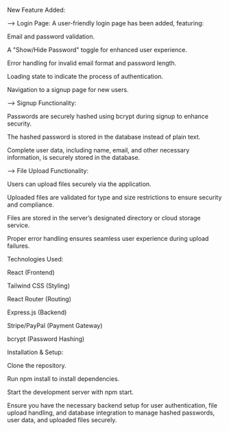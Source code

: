New Feature Added:

--> Login Page:
A user-friendly login page has been added, featuring:

Email and password validation.

A "Show/Hide Password" toggle for enhanced user experience.

Error handling for invalid email format and password length.

Loading state to indicate the process of authentication.

Navigation to a signup page for new users.

--> Signup Functionality:

Passwords are securely hashed using bcrypt during signup to enhance security.

The hashed password is stored in the database instead of plain text.

Complete user data, including name, email, and other necessary information, is securely stored in the database.

--> File Upload Functionality:

Users can upload files securely via the application.

Uploaded files are validated for type and size restrictions to ensure security and compliance.

Files are stored in the server’s designated directory or cloud storage service.

Proper error handling ensures seamless user experience during upload failures.

Technologies Used:

React (Frontend)

Tailwind CSS (Styling)

React Router (Routing)

Express.js (Backend)

Stripe/PayPal (Payment Gateway)

bcrypt (Password Hashing)

Installation & Setup:

Clone the repository.

Run npm install to install dependencies.

Start the development server with npm start.

Ensure you have the necessary backend setup for user authentication, file upload handling, and database integration to manage hashed passwords, user data, and uploaded files securely.